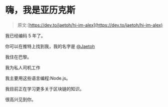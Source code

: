 # 嗨，我是亚历克斯

> 原文:[https://dev.to/jaetoh/hi-im-alex](https://dev.to/jaetoh/hi-im-alex)

我已经编码 5 年了。

你可以在推特上找到我，我的名字是 [@Jaetoh](https://twitter.com/Jaetoh)

我住在巴黎。

我为私人司机工作

我主要用这些语言编程:Node.js。

我目前正在学习更多关于区块链的知识。

很高兴见到你。
